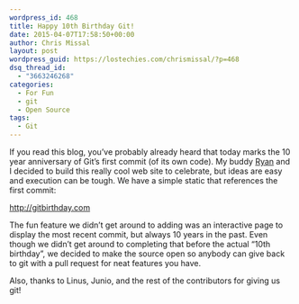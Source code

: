 ```yaml
---
wordpress_id: 468
title: Happy 10th Birthday Git!
date: 2015-04-07T17:58:50+00:00
author: Chris Missal
layout: post
wordpress_guid: https://lostechies.com/chrismissal/?p=468
dsq_thread_id:
  - "3663246268"
categories:
  - For Fun
  - git
  - Open Source
tags:
  - Git
---
```

If you read this blog, you&#8217;ve probably already heard that today marks the 10 year anniversary of Git&#8217;s first commit (of its own code). My buddy [Ryan](https://lostechies.com/ryanrauh/) and I decided to build this really cool web site to celebrate, but ideas are easy and execution can be tough. We have a simple static that references the first commit:

<http://gitbirthday.com>

The fun feature we didn&#8217;t get around to adding was an interactive page to display the most recent commit, but always 10 years in the past. Even though we didn&#8217;t get around to completing that before the actual &#8220;10th birthday&#8221;, we decided to make the source open so anybody can give back to git with a pull request for neat features you have.

Also, thanks to Linus, Junio, and the rest of the contributors for giving us git!